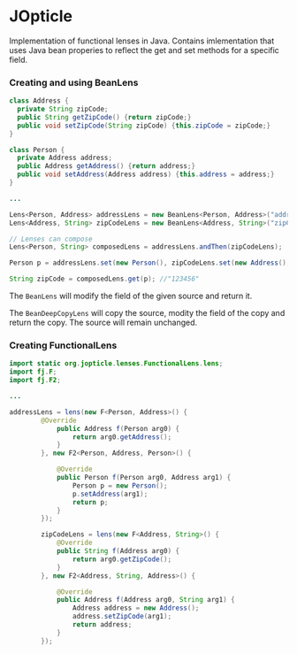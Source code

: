 # JOpticle

Implementation of functional lenses in Java.
Contains imlementation that uses Java bean properies to reflect the get and set methods for a specific field.

### Creating and using BeanLens
```Java
class Address {
  private String zipCode;
  public String getZipCode() {return zipCode;}
  public void setZipCode(String zipCode) {this.zipCode = zipCode;}
}

class Person {
  private Address address;
  public Address getAddress() {return address;}
  public void setAddress(Address address) {this.address = address;}
}

...

Lens<Person, Address> addressLens = new BeanLens<Person, Address>("address", Person.class);
Lens<Address, String> zipCodeLens = new BeanLens<Address, String>("zipCode", Address.class);

// Lenses can compose
Lens<Person, String> composedLens = addressLens.andThen(zipCodeLens);

Person p = addressLens.set(new Person(), zipCodeLens.set(new Address(), "123456"));

String zipCode = composedLens.get(p); //"123456"
```
The ```BeanLens``` will modify the field of the given source and return it.

The ```BeanDeepCopyLens``` will copy the source, modity the field of the copy and return the copy. The source will remain unchanged.

### Creating FunctionalLens
```Java
import static org.jopticle.lenses.FunctionalLens.lens;
import fj.F;
import fj.F2;

...

addressLens = lens(new F<Person, Address>() {
  		@Override
			public Address f(Person arg0) {
				return arg0.getAddress();
			}
		}, new F2<Person, Address, Person>() {

			@Override
			public Person f(Person arg0, Address arg1) {
				Person p = new Person();
				p.setAddress(arg1);
				return p;
			}
		});

		zipCodeLens = lens(new F<Address, String>() {
			@Override
			public String f(Address arg0) {
				return arg0.getZipCode();
			}
		}, new F2<Address, String, Address>() {

			@Override
			public Address f(Address arg0, String arg1) {
				Address address = new Address();
				address.setZipCode(arg1);
				return address;
			}
		});
```
